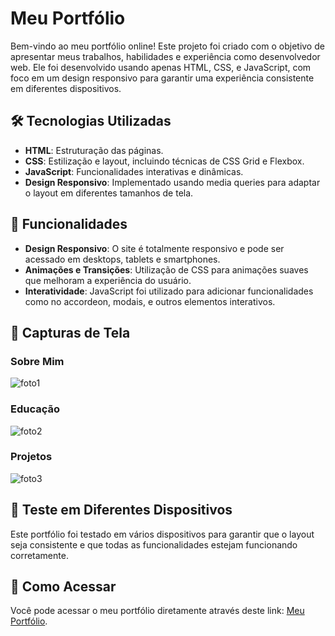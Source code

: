 # Meu Portfólio

Bem-vindo ao meu portfólio online! Este projeto foi criado com o objetivo de apresentar meus trabalhos, habilidades e experiência como desenvolvedor web. Ele foi desenvolvido usando apenas HTML, CSS, e JavaScript, com foco em um design responsivo para garantir uma experiência consistente em diferentes dispositivos.

## 🛠️ Tecnologias Utilizadas

- **HTML**: Estruturação das páginas.
- **CSS**: Estilização e layout, incluindo técnicas de CSS Grid e Flexbox.
- **JavaScript**: Funcionalidades interativas e dinâmicas.
- **Design Responsivo**: Implementado usando media queries para adaptar o layout em diferentes tamanhos de tela.

## 🌟 Funcionalidades

- **Design Responsivo**: O site é totalmente responsivo e pode ser acessado em desktops, tablets e smartphones.
- **Animações e Transições**: Utilização de CSS para animações suaves que melhoram a experiência do usuário.
- **Interatividade**: JavaScript foi utilizado para adicionar funcionalidades como no accordeon, modais, e outros elementos interativos.

## 📸 Capturas de Tela

### Sobre Mim
![foto1](https://github.com/user-attachments/assets/ea726d71-1a47-44c2-a042-1ff03e274cdb)

### Educação
![foto2](https://github.com/user-attachments/assets/16adda38-b13d-405d-a043-2aaa3f567a2f)

### Projetos
![foto3](https://github.com/user-attachments/assets/5a45a0fb-68b2-4ecc-918e-1ffe9f801b30)

## 📱 Teste em Diferentes Dispositivos

Este portfólio foi testado em vários dispositivos para garantir que o layout seja consistente e que todas as funcionalidades estejam funcionando corretamente. 

## 🚀 Como Acessar

Você pode acessar o meu portfólio diretamente através deste link: [Meu Portfólio](https://marcosgt1111.github.io/js-developer-portfolio/).

